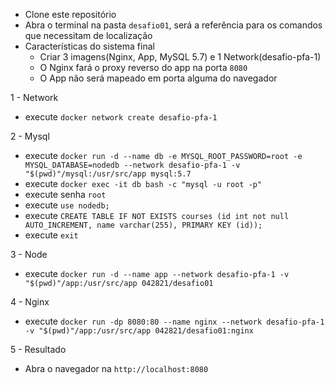 - Clone este repositório
- Abra o terminal na pasta `desafio01`, será a referência para os comandos que necessitam de localização
- Características do sistema final
    - Criar 3 imagens(Nginx, App, MySQL 5.7) e 1 Network(desafio-pfa-1)
    - O Nginx fará o proxy reverso do app na porta `8080`
    - O App não será mapeado em porta alguma do navegador

1 - Network

- execute `docker network create desafio-pfa-1`

2 - Mysql
- execute `docker run -d --name db -e MYSQL_ROOT_PASSWORD=root -e MYSQL_DATABASE=nodedb --network desafio-pfa-1 -v "$(pwd)"/mysql:/usr/src/app mysql:5.7`
- execute `docker exec -it db bash -c "mysql -u root -p"`
- execute senha `root`
- execute `use nodedb;`
- execute `CREATE TABLE IF NOT EXISTS courses (id int not null AUTO_INCREMENT, name varchar(255), PRIMARY KEY (id));`
- execute `exit`

3 - Node

- execute `docker run -d --name app --network desafio-pfa-1 -v "$(pwd)"/app:/usr/src/app 042821/desafio01`

4 - Nginx

- execute `docker run -dp 8080:80 --name nginx --network desafio-pfa-1 -v "$(pwd)"/app:/usr/src/app 042821/desafio01:nginx`

5 - Resultado

- Abra o navegador na `http://localhost:8080`